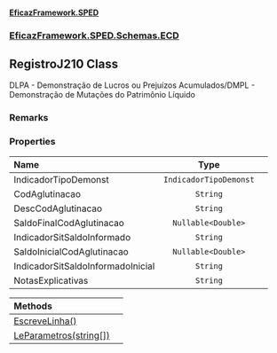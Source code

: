 #### [EficazFramework.SPED](EficazFrameworkSPED.md 'EficazFramework SPED')
### [EficazFramework.SPED.Schemas.ECD](EficazFramework.SPED.Schemas.ECD.md 'EficazFramework.SPED.Schemas.ECD')

## RegistroJ210 Class

DLPA - Demonstração de Lucros ou Prejuízos Acumulados/DMPL - Demonstração de Mutações do Patrimônio Líquido

### Remarks
### Properties

| Name | Type | |
| :--- | :---: | :--- |
| IndicadorTipoDemonst | `IndicadorTipoDemonst` |  |
| CodAglutinacao | `String` |  |
| DescCodAglutinacao | `String` |  |
| SaldoFinalCodAglutinacao | `Nullable<Double>` |  |
| IndicadorSitSaldoInformado | `String` |  |
| SaldoInicialCodAglutinacao | `Nullable<Double>` |  |
| IndicadorSitSaldoInformadoInicial | `String` |  |
| NotasExplicativas | `String` |  |

| Methods | |
| :--- | :--- |
| [EscreveLinha()](EficazFramework.SPED.Schemas.ECD/RegistroJ210/EscreveLinha().md 'EficazFramework.SPED.Schemas.ECD.RegistroJ210.EscreveLinha()') | |
| [LeParametros(string[])](EficazFramework.SPED.Schemas.ECD/RegistroJ210/LeParametros(string[]).md 'EficazFramework.SPED.Schemas.ECD.RegistroJ210.LeParametros(string[])') | |
